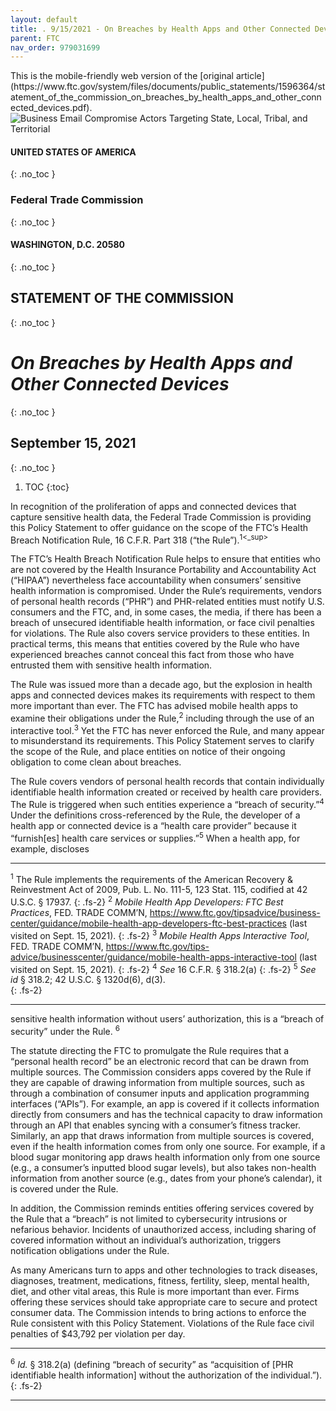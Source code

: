 ```yaml
---
layout: default
title: . 9/15/2021 - On Breaches by Health Apps and Other Connected Devices  
parent: FTC 
nav_order: 979031699 
---
```

<style>
.dont-break-out {
  /* These are technically the same, but use both */
  overflow-wrap: break-word;
  word-wrap: break-word;

  -ms-word-break: break-all;
  /* This is the dangerous one in WebKit, as it breaks things wherever */
  word-break: break-all;
  /* Instead use this non-standard one: */
  word-break: break-word;
}
</style>

<div class="dont-break-out" markdown="1">
This is the mobile-friendly web version of the [original article](https://www.ftc.gov/system/files/documents/public_statements/1596364/statement_of_the_commission_on_breaches_by_health_apps_and_other_connected_devices.pdf).

<img src="https://statics.bsafes.com/images/publications/statement_of_the_commission_on_breaches_by_health_apps_and_other_connected_devices.png" alt="Business Email Compromise Actors Targeting State, Local, Tribal, and Territorial" style="display:block; margin:0 auto">

#### UNITED STATES OF AMERICA  
{: .no_toc }
### Federal Trade Commission
{: .no_toc }
#### WASHINGTON, D.C. 20580
{: .no_toc }

## STATEMENT OF THE COMMISSION
{: .no_toc }
# _On Breaches by Health Apps and Other Connected Devices_
{: .no_toc }

## September 15, 2021 
{: .no_toc }  
1. TOC
{:toc}

In recognition of the proliferation of apps and connected devices that capture sensitive health data, the Federal Trade Commission is providing this Policy Statement to offer guidance on the scope of the FTC’s Health Breach Notification Rule, 16 C.F.R. Part 318 (“the Rule”).<sup>1<_sup>
 
The FTC’s Health Breach Notification Rule helps to ensure that entities who are not covered by the Health Insurance Portability and Accountability Act (“HIPAA”) nevertheless face accountability when consumers’ sensitive health information is compromised. Under the Rule’s requirements, vendors of personal health records (“PHR”) and PHR-related entities must notify U.S. consumers and the FTC, and, in some cases, the media, if there has been a breach of unsecured identifiable health information, or face civil penalties for violations. The Rule also covers service providers to these entities. In practical terms, this means that entities covered by the Rule who have experienced breaches cannot conceal this fact from those who have entrusted them with sensitive health information. 

The Rule was issued more than a decade ago, but the explosion in health apps and connected devices makes its requirements with respect to them more important than ever. The FTC has advised mobile health apps to examine their obligations under the Rule,<sup>2</sup> including through the use of an interactive tool.<sup>3</sup> Yet the FTC has never enforced the Rule, and many appear to misunderstand its requirements. This Policy Statement serves to clarify the scope of the Rule, and place entities on notice of their ongoing obligation to come clean about breaches.

The Rule covers vendors of personal health records that contain individually identifiable health information created or received by health care providers. The Rule is triggered when such entities experience a “breach of security.”<sup>4</sup> Under the definitions cross-referenced by the Rule, the developer of a health app or connected device is a “health care provider” because it “furnish[es] health care services or supplies.”<sup>5</sup> When a health app, for example, discloses

***
<sup>1</sup> The Rule implements the requirements of the American Recovery & Reinvestment Act of 2009, Pub. L. No. 111-5, 123 Stat. 115, codified at 42 U.S.C. § 17937.
{: .fs-2}
<sup>2</sup> _Mobile Health App Developers: FTC Best Practices_, FED. TRADE COMM’N, https://www.ftc.gov/tipsadvice/business-center/guidance/mobile-health-app-developers-ftc-best-practices (last visited on Sept. 15, 2021).
{: .fs-2}
<sup>3</sup> _Mobile Health Apps Interactive Tool_, FED. TRADE COMM’N, https://www.ftc.gov/tips-advice/businesscenter/guidance/mobile-health-apps-interactive-tool (last visited on Sept. 15, 2021). 
{: .fs-2}
<sup>4</sup> _See_ 16 C.F.R. § 318.2(a)
{: .fs-2}
<sup>5</sup> _See id_ § 318.2; 42 U.S.C. § 1320d(6), d(3).  
{: .fs-2}
***

sensitive health information without users’ authorization, this is a “breach of security” under the Rule. <sup>6</sup>

The statute directing the FTC to promulgate the Rule requires that a “personal health record” be an electronic record that can be drawn from multiple sources. The Commission considers apps covered by the Rule if they are capable of drawing information from multiple sources, such as through a combination of consumer inputs and application programming interfaces (“APIs”). For example, an app is covered if it collects information directly from consumers and has the technical capacity to draw information through an API that enables syncing with a consumer’s fitness tracker. Similarly, an app that draws information from multiple sources is covered, even if the health information comes from only one source. For example, if a blood sugar monitoring app draws health information only from one source (e.g., a consumer’s inputted blood sugar levels), but also takes non-health information from another source (e.g., dates from your phone’s calendar), it is covered under the Rule. 

In addition, the Commission reminds entities offering services covered by the Rule that a “breach” is not limited to cybersecurity intrusions or nefarious behavior. Incidents of unauthorized access, including sharing of covered information without an individual’s authorization, triggers notification obligations under the Rule. 

As many Americans turn to apps and other technologies to track diseases, diagnoses, treatment, medications, fitness, fertility, sleep, mental health, diet, and other vital areas, this Rule is more important than ever. Firms offering these services should take appropriate care to secure and protect consumer data. The Commission intends to bring actions to enforce the Rule consistent with this Policy Statement. Violations of the Rule face civil penalties of $43,792 per violation per day. 

***
<sup>6</sup> _Id._ § 318.2(a) (defining “breach of security” as “acquisition of [PHR identifiable health information] without the authorization of the individual.”). 
{: .fs-2}
***

</div>
